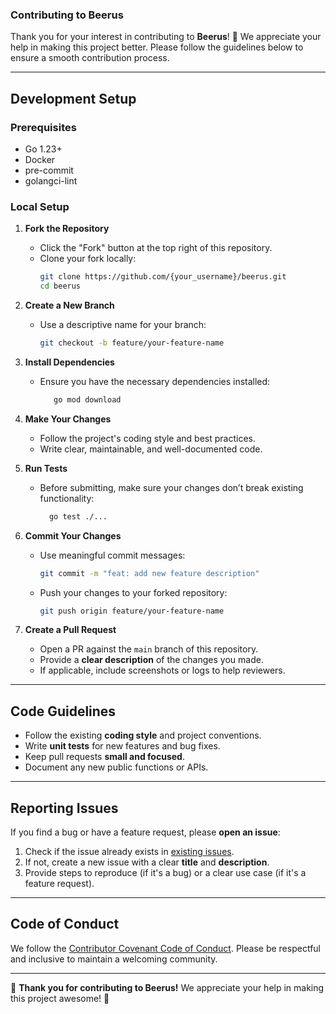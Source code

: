 ### **Contributing to Beerus**

Thank you for your interest in contributing to **Beerus**! 🎉 We appreciate your help in making this project better. Please follow the guidelines below to ensure a smooth contribution process.

---

## Development Setup

### Prerequisites

- Go 1.23+
- Docker
- pre-commit
- golangci-lint

### Local Setup

1. **Fork the Repository**
   - Click the "Fork" button at the top right of this repository.
   - Clone your fork locally:
     ```sh
     git clone https://github.com/{your_username}/beerus.git
     cd beerus
     ```

2. **Create a New Branch**
   - Use a descriptive name for your branch:
     ```sh
     git checkout -b feature/your-feature-name
     ```

3. **Install Dependencies**
   - Ensure you have the necessary dependencies installed:
     ```sh
        go mod download
     ```

4. **Make Your Changes**
   - Follow the project's coding style and best practices.
   - Write clear, maintainable, and well-documented code.

5. **Run Tests**
   - Before submitting, make sure your changes don’t break existing functionality:
     ```sh
       go test ./...
     ```

6. **Commit Your Changes**
   - Use meaningful commit messages:
     ```sh
     git commit -m "feat: add new feature description"
     ```
   - Push your changes to your forked repository:
     ```sh
     git push origin feature/your-feature-name
     ```

7. **Create a Pull Request**
   - Open a PR against the `main` branch of this repository.
   - Provide a **clear description** of the changes you made.
   - If applicable, include screenshots or logs to help reviewers.

---

## **Code Guidelines**

- Follow the existing **coding style** and project conventions.
- Write **unit tests** for new features and bug fixes.
- Keep pull requests **small and focused**.
- Document any new public functions or APIs.

---

## **Reporting Issues**

If you find a bug or have a feature request, please **open an issue**:

1. Check if the issue already exists in [existing issues](https://github.com/lucasmendesl/beerus/issues).
2. If not, create a new issue with a clear **title** and **description**.
3. Provide steps to reproduce (if it's a bug) or a clear use case (if it's a feature request).

---

## **Code of Conduct**

We follow the [Contributor Covenant Code of Conduct](https://www.contributor-covenant.org/). Please be respectful and inclusive to maintain a welcoming community.

---

🚀 **Thank you for contributing to Beerus!** We appreciate your help in making this project awesome! 💙
